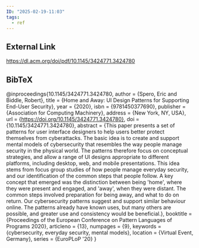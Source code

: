 ```yaml
---
ID: "2025-02-19-11:03"
tags:
  - ref
---
```

## External Link

https://dl.acm.org/doi/pdf/10.1145/3424771.3424780

## BibTeX

@inproceedings{10.1145/3424771.3424780,
author = {Spero, Eric and Biddle, Robert},
title = {Home and Away: UI Design Patterns for Supporting End-User Security},
year = {2020},
isbn = {9781450377690},
publisher = {Association for Computing Machinery},
address = {New York, NY, USA},
url = {https://doi.org/10.1145/3424771.3424780},
doi = {10.1145/3424771.3424780},
abstract = {This paper presents a set of patterns for user interface designers to help users better protect themselves from cyberattacks. The basic idea is to create and support mental models of cybersecurity that resembles the way people manage security in the physical world. The patterns therefore focus on conceptual strategies, and allow a range of UI designs appropriate to different platforms, including desktop, web, and mobile presentations. This idea stems from focus group studies of how people manage everyday security, and our identification of the common steps that people follow. A key concept that emerged was the distinction between being 'home', where they were present and engaged, and 'away', when they were distant. The common steps involved preparation for being away, and what to do on return. Our cybersecurity patterns suggest and support similar behaviour online. The patterns already have known uses, but many others are possible, and greater use and consistency would be beneficial.},
booktitle = {Proceedings of the European Conference on Pattern Languages of Programs 2020},
articleno = {13},
numpages = {9},
keywords = {cybersecurity, everyday security, mental models},
location = {Virtual Event, Germany},
series = {EuroPLoP '20}
}